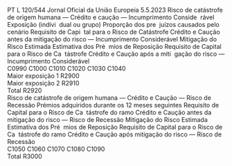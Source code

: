 PT  L 120/544 Jornal Oficial da União Europeia 5.5.2023
 Risco de catástrofe de origem humana — 
Crédito e caução — Incumprimento Conside ­
rável  Exposição (indivi ­
dual ou grupo)  Proporção dos pre ­
juízos causados 
pelo cenário  Requisito de Capi ­
tal para o Risco de 
Catástrofe Crédito 
e Caução antes da 
mitigação do risco 
— Incumprimento 
Considerável  Mitigação do Risco 
Estimada  Estimativa dos Pré ­
mios de Reposição  Requisito de Capital 
para o Risco de Ca ­
tástrofe Crédito e 
Caução após a miti ­
gação do risco — 
Incumprimento 
Considerável  
C0990  C1000  C1010  C1020  C1030  C1040  
Maior exposição 1  R2900  
Maior exposição 2  R2910  
Total  R2920  
Risco de catástrofe de origem humana — Crédito e Caução — Risco 
de Recessão  Prémios adquiridos 
durante os 12 meses 
seguintes  Requisito de Capital 
para o Risco de Ca ­
tástrofe do ramo 
Crédito e Caução 
antes da mitigação 
do risco — Risco de 
Recessão  Mitigação do Risco 
Estimada  Estimativa dos Pré ­
mios de Reposição  Requisito de Capital 
para o Risco de Ca ­
tástrofe do ramo 
Crédito e Caução 
após mitigação do 
risco — Risco de 
Recessão  
C1050  C1060  C1070  C1080  C1090  
Total  R3000